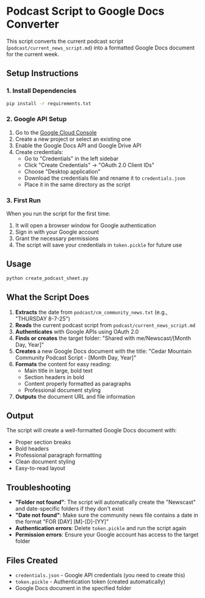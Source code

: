 # Podcast Script to Google Docs Converter

This script converts the current podcast script (`podcast/current_news_script.md`) into a formatted Google Docs document for the current week.

## Setup Instructions

### 1. Install Dependencies
```bash
pip install -r requirements.txt
```

### 2. Google API Setup

1. Go to the [Google Cloud Console](https://console.cloud.google.com/)
2. Create a new project or select an existing one
3. Enable the Google Docs API and Google Drive API
4. Create credentials:
   - Go to "Credentials" in the left sidebar
   - Click "Create Credentials" → "OAuth 2.0 Client IDs"
   - Choose "Desktop application"
   - Download the credentials file and rename it to `credentials.json`
   - Place it in the same directory as the script

### 3. First Run
When you run the script for the first time:
1. It will open a browser window for Google authentication
2. Sign in with your Google account
3. Grant the necessary permissions
4. The script will save your credentials in `token.pickle` for future use

## Usage

```bash
python create_podcast_sheet.py
```

## What the Script Does

1. **Extracts** the date from `podcast/cm_community_news.txt` (e.g., "THURSDAY 8-7-25")
2. **Reads** the current podcast script from `podcast/current_news_script.md`
3. **Authenticates** with Google APIs using OAuth 2.0
4. **Finds or creates** the target folder: "Shared with me/Newscast/[Month Day, Year]"
5. **Creates** a new Google Docs document with the title: "Cedar Mountain Community Podcast Script - [Month Day, Year]"
6. **Formats** the content for easy reading:
   - Main title in large, bold text
   - Section headers in bold
   - Content properly formatted as paragraphs
   - Professional document styling
7. **Outputs** the document URL and file information

## Output

The script will create a well-formatted Google Docs document with:
- Proper section breaks
- Bold headers
- Professional paragraph formatting
- Clean document styling
- Easy-to-read layout

## Troubleshooting

- **"Folder not found"**: The script will automatically create the "Newscast" and date-specific folders if they don't exist
- **"Date not found"**: Make sure the community news file contains a date in the format "FOR [DAY] [M]-[D]-[YY]"
- **Authentication errors**: Delete `token.pickle` and run the script again
- **Permission errors**: Ensure your Google account has access to the target folder

## Files Created

- `credentials.json` - Google API credentials (you need to create this)
- `token.pickle` - Authentication token (created automatically)
- Google Docs document in the specified folder 